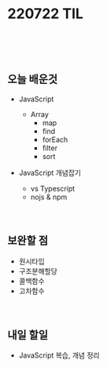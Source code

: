 # 220722 TIL

<br /><br /><br />

## 오늘 배운것

- JavaScript

  - Array
    - map
    - find
    - forEach
    - filter
    - sort

- JavaScript 개념잡기
  - vs Typescript
  - nojs & npm
    <br /><br /><br />

## 보완할 점

- 원시타입
- 구조분해할당
- 콜백함수
- 고차함수
  <br /><br /><br />

## 내일 할일

- JavaScript 복습, 개념 정리
